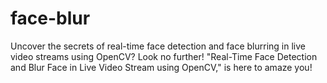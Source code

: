 # face-blur
Uncover the secrets of real-time face detection and face blurring in live video streams using OpenCV? Look no further! "Real-Time Face Detection and Blur Face in Live Video Stream using OpenCV," is here to amaze you!
